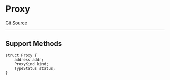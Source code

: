 # Proxy
[Git Source](https://github.com/metacontract/mc/blob/93e4f2d4a013f48ae1db91ed21bff3eb8a27ce1d/src/devkit/core/Proxy.sol)

---------------------
Support Methods
-----------------------


```solidity
struct Proxy {
    address addr;
    ProxyKind kind;
    TypeStatus status;
}
```

